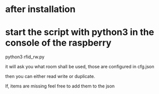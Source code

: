 # after installation 
# start the script with python3 in the console of the raspberry
python3 rfid_rw.py

it will ask you what room shall be used, those are configured in cfg.json

then you can either read write or duplicate.

If, items are missing feel free to add them to the json 

